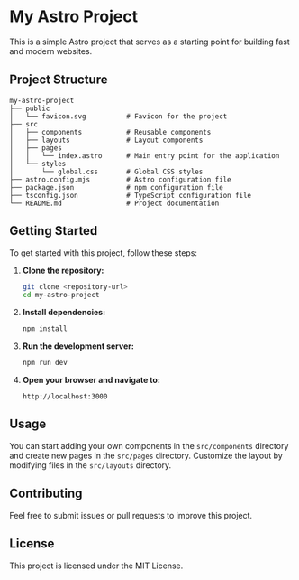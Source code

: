 # My Astro Project

This is a simple Astro project that serves as a starting point for building fast and modern websites.

## Project Structure

```
my-astro-project
├── public
│   └── favicon.svg          # Favicon for the project
├── src
│   ├── components           # Reusable components
│   ├── layouts              # Layout components
│   ├── pages
│   │   └── index.astro      # Main entry point for the application
│   └── styles
│       └── global.css       # Global CSS styles
├── astro.config.mjs         # Astro configuration file
├── package.json             # npm configuration file
├── tsconfig.json            # TypeScript configuration file
└── README.md                # Project documentation
```

## Getting Started

To get started with this project, follow these steps:

1. **Clone the repository:**
   ```bash
   git clone <repository-url>
   cd my-astro-project
   ```

2. **Install dependencies:**
   ```bash
   npm install
   ```

3. **Run the development server:**
   ```bash
   npm run dev
   ```

4. **Open your browser and navigate to:**
   ```
   http://localhost:3000
   ```

## Usage

You can start adding your own components in the `src/components` directory and create new pages in the `src/pages` directory. Customize the layout by modifying files in the `src/layouts` directory.

## Contributing

Feel free to submit issues or pull requests to improve this project. 

## License

This project is licensed under the MIT License.